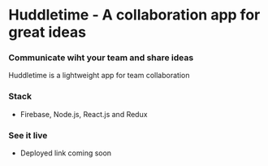 # **Huddletime** - A collaboration app for great ideas

### Communicate wiht your team and share ideas

Huddletime is a lightweight app for team collaboration

### Stack

- Firebase, Node.js, React.js and Redux

### See it live

- Deployed link coming soon
